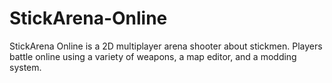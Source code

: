 # StickArena-Online
StickArena Online is a 2D multiplayer arena shooter about stickmen. Players battle online using a variety of weapons, a map editor, and a modding system.
